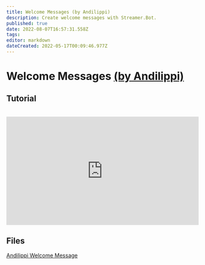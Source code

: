 ```yaml
---
title: Welcome Messages (by Andilippi)
description: Create welcome messages with Streamer.Bot.
published: true
date: 2022-08-07T16:57:31.558Z
tags: 
editor: markdown
dateCreated: 2022-05-17T00:09:46.977Z
---
```


# Welcome Messages [(by Andilippi)](https://www.twitch.tv/andilippi)
## Tutorial
<br>
<iframe src="https://www.youtube.com/embed/ByBnM7_lh6A" title="YouTube video player" frameborder="0" allow="accelerometer; autoplay; clipboard-write; encrypted-media; gyroscope; picture-in-picture; fullscreen" allow fullscreen style="border: none; max-width: 100%; width: 100%; aspect-ratio: 16/9;"></iframe>

## Files
[Andilippi Welcome Message](/assets/walk-on-message/andilippi_welcome_message.zip)